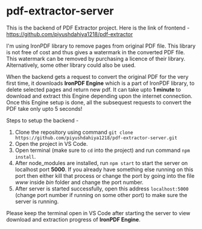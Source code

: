 # pdf-extractor-server

This is the backend of PDF Extractor project. Here is the link of frontend - https://github.com/piyushdahiya1218/pdf-extractor

I'm using IronPDF library to remove pages from original PDF file. This library is not free of cost and thus gives a watermark in the converted PDF file. This watermark can be removed by purchasing a licence of their library. Alternatively, some other library could also be used.

When the backend gets a request to convert the original PDF for the very first time, it downloads **IronPDF Engine** which is a part of IronPDF library, to delete selected pages and return new pdf. It can take upto **1 minute** to download and extract this Engine depending upon the internet connection. Once this Engine setup is done, all the subsequest requests to convert the PDF take only upto 5 seconds!

Steps to setup the backend - 
1. Clone the repository using command `git clone https://github.com/piyushdahiya1218/pdf-extractor-server.git`
2. Open the project in VS Code.
3. Open terminal (make sure to `cd` into the project) and run command `npm install`.
4. After node_modules are installed, run `npm start` to start the server on localhost port **5000**. If you already have something else running on this port then either kill that process or change the port by going into the file *www* inside *bin* folder and change the port number.
5. After server is started successfully, open this address `localhost:5000` (change port number if running on some other port) to make sure the server is running.

Please keep the terminal open in VS Code after starting the server to view download and extraction progress of **IronPDF Engine**.
